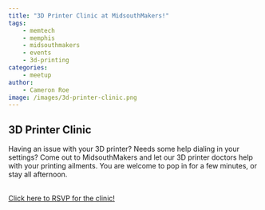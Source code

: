 ```yaml
---
title: "3D Printer Clinic at MidsouthMakers!"
tags:
    - memtech
    - memphis
    - midsouthmakers
    - events
    - 3d-printing
categories:
    - meetup
author:
    - Cameron Roe
image: /images/3d-printer-clinic.png
---
```

<h2>3D Printer Clinic</h2>
Having an issue with your 3D printer? Needs some help dialing in your settings?
Come out to MidsouthMakers and let our 3D printer doctors help with your printing ailments.
You are welcome to pop in for a few minutes, or stay all afternoon.
<br><br>

[Click here to RSVP for the clinic!](https://www.meetup.com/MidsouthMakers/events/266105968/)
